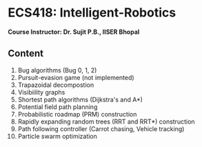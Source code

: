# ECS418: Intelligent-Robotics
**Course Instructor: Dr. Sujit P.B., IISER Bhopal**

## Content

1. Bug algorithms (Bug 0, 1, 2)
2. Pursuit-evasion game (not implemented)
3. Trapazoidal decompostion
4. Visibiility graphs
5. Shortest path algorithms (Dijkstra's and A*)
6. Potential field path planning
7. Probabilistic roadmap (PRM) construction
8. Rapidly expanding random trees (RRT and RRT*) construction
9. Path following controller (Carrot chasing, Vehicle tracking)
10. Particle swarm optimization
